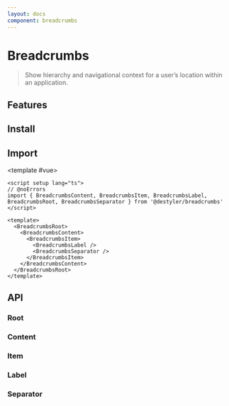 ```yaml
---
layout: docs
component: breadcrumbs
---
```


# Breadcrumbs

> Show hierarchy and navigational context for a user’s location within an application.

<Preview name="breadcrumbs" />

## Features

<Features :lists="[
'Support for navigation links via <a> elements or custom element types via ARIA.',
'Localized ARIA labeling support for landmark navigation region.',
'Support for disabled breadcrumb links.',
]" />

## Install

<CodeGroupPackage name="@destyler/breadcrumbs" />

## Import

<CodePreview :tabs="[
  {value: 'vue', label: 'index.vue', icon: 'vscode-icons:file-type-vue'}
]">

<template #vue>

```vue twoslash
<script setup lang="ts">
// @noErrors
import { BreadcrumbsContent, BreadcrumbsItem, BreadcrumbsLabel, BreadcrumbsRoot, BreadcrumbsSeparator } from '@destyler/breadcrumbs'
</script>

<template>
  <BreadcrumbsRoot>
    <BreadcrumbsContent>
      <BreadcrumbsItem>
        <BreadcrumbsLabel />
        <BreadcrumbsSeparator />
      </BreadcrumbsItem>
    </BreadcrumbsContent>
  </BreadcrumbsRoot>
</template>
```

</template>

</CodePreview>

## API

### Root

<!--@include: ../../packages/components/breadcrumbs/.docs/root.md-->

### Content

<!--@include: ../../packages/components/breadcrumbs/.docs/content.md-->

### Item

<!--@include: ../../packages/components/breadcrumbs/.docs/item.md-->

### Label

<!--@include: ../../packages/components/breadcrumbs/.docs/label.md-->

<Attribute
  :value="[
    {
      name: '[data-state]',
      value:`\'active\' \| \'inactive\'`
    },
  ]"
/>

### Separator

<!--@include: ../../packages/components/breadcrumbs/.docs/separator.md-->
